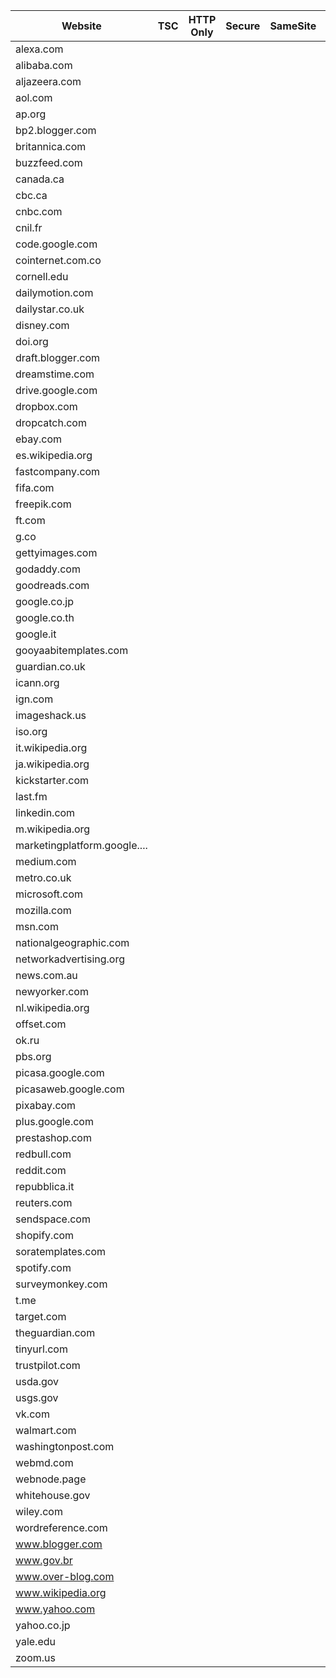 

|Website| TSC | HTTP Only | Secure | SameSite | Strict | Lax | None | Path |
|-------|-----------|--------|----------|--------|-----|------|------|------|
| alexa.com | | | | | | | |
| alibaba.com ||||||||
| aljazeera.com ||||||||
| aol.com ||||||||
| ap.org ||||||||
| bp2.blogger.com ||||||||
| britannica.com ||||||||
| buzzfeed.com ||||||||
| canada.ca |||||||| 
| cbc.ca |||||||| 
| cnbc.com ||||||||
| cnil.fr ||||||||
| code.google.com ||||||||
| cointernet.com.co ||||||||
| cornell.edu ||||||||
| dailymotion.com ||||||||
| dailystar.co.uk ||||||||
| disney.com ||||||||
| doi.org ||||||||
| draft.blogger.com ||||||||
| dreamstime.com |||||||| 
| drive.google.com ||||||||
| dropbox.com ||||||||
| dropcatch.com ||||||||
| ebay.com ||||||||
| es.wikipedia.org ||||||||
| fastcompany.com ||||||||
| fifa.com ||||||||
| freepik.com ||||||||
| ft.com ||||||||
| g.co ||||||||
| gettyimages.com ||||||||
| godaddy.com ||||||||
| goodreads.com ||||||||
| google.co.jp ||||||||
| google.co.th ||||||||
| google.it ||||||||
| gooyaabitemplates.com |||||||| 
| guardian.co.uk ||||||||
| icann.org ||||||||
| ign.com ||||||||
| imageshack.us ||||||||
| iso.org ||||||||
| it.wikipedia.org ||||||||
| ja.wikipedia.org ||||||||
| kickstarter.com ||||||||
| last.fm ||||||||
| linkedin.com ||||||||
| m.wikipedia.org ||||||||
| marketingplatform.google.... ||||||||
| medium.com ||||||||
| metro.co.uk ||||||||
| microsoft.com ||||||||
| mozilla.com |||||||| 
| msn.com ||||||||
| nationalgeographic.com ||||||||
| networkadvertising.org ||||||||
| news.com.au ||||||||
| newyorker.com ||||||||
| nl.wikipedia.org ||||||||
| offset.com ||||||||
| ok.ru ||||||||
| pbs.org ||||||||
| picasa.google.com ||||||||
| picasaweb.google.com ||||||||
| pixabay.com ||||||||
| plus.google.com ||||||||
| prestashop.com ||||||||
| redbull.com ||||||||
| reddit.com ||||||||
| repubblica.it ||||||||
| reuters.com ||||||||
| sendspace.com ||||||||
| shopify.com ||||||||
| soratemplates.com ||||||||
| spotify.com ||||||||
| surveymonkey.com ||||||||
| t.me ||||||||
| target.com ||||||||
| theguardian.com ||||||||
| tinyurl.com ||||||||
| trustpilot.com ||||||||
| usda.gov ||||||||
| usgs.gov ||||||||
| vk.com ||||||||
| walmart.com ||||||||
| washingtonpost.com ||||||||
| webmd.com ||||||||
| webnode.page ||||||||
| whitehouse.gov ||||||||
| wiley.com |||||||| 
| wordreference.com ||||||||
| www.blogger.com ||||||||
| www.gov.br ||||||||
| www.over-blog.com ||||||||
| www.wikipedia.org ||||||||
| www.yahoo.com ||||||||
| yahoo.co.jp ||||||||
| yale.edu ||||||||
| zoom.us ||||||||









































